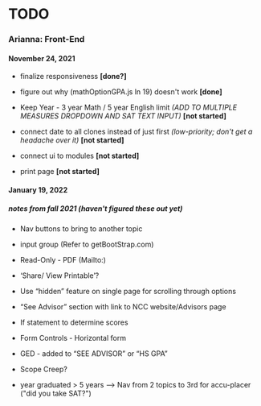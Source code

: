 # TODO

### Arianna: Front-End
#### November 24, 2021

* finalize responsiveness **[done?]**

* figure out why (mathOptionGPA.js ln 19) doesn't work **[done]**

* Keep Year - 3 year Math / 5 year English limit *(ADD TO MULTIPLE MEASURES DROPDOWN AND SAT TEXT INPUT)* **[not started]**

* connect date to all clones instead of just first *(low-priority; don't get a headache over it)* **[not started]**

* connect ui to modules **[not started]**
  
* print page **[not started]**

#### January 19, 2022
##### notes from fall 2021 (haven't figured these out yet)

* Nav buttons to bring to another topic

* input group (Refer to getBootStrap.com)

* Read-Only - PDF (Mailto:)

* ‘Share/ View Printable’?

* Use “hidden” feature on single page for scrolling through options

* “See Advisor” section with link to NCC website/Advisors page

* If statement to determine scores

* Form Controls - Horizontal form

* GED - added to “SEE ADVISOR” or “HS GPA”

* Scope Creep?

* year graduated > 5 years —> Nav from 2 topics to 3rd for accu-placer ("did you take SAT?")